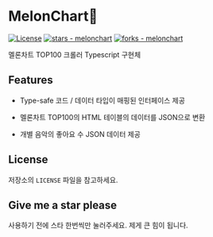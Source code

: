 # MelonChart🍈

[![License](https://img.shields.io/badge/License-MIT-blue)](#license)
[![stars - melonchart](https://img.shields.io/github/stars/vientorepublic/melonchart?style=social)](https://github.com/vientorepublic/melonchart)
[![forks - melonchart](https://img.shields.io/github/forks/vientorepublic/melonchart?style=social)](https://github.com/vientorepublic/melonchart)

멜론차트 TOP100 크롤러 Typescript 구현체

## Features

- Type-safe 코드 / 데이터 타입이 매핑된 인터페이스 제공

- 멜론차트 TOP100의 HTML 테이블의 데이터를 JSON으로 변환

- 개별 음악의 좋아요 수 JSON 데이터 제공

## License

저장소의 `LICENSE` 파일을 참고하세요.

## Give me a star please

사용하기 전에 스타 한번씩만 눌러주세요. 제게 큰 힘이 됩니다.
